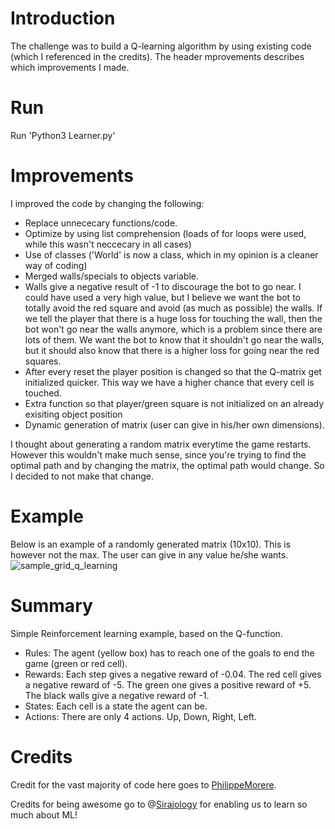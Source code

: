 Introduction
==========================
The challenge was to build a Q-learning algorithm by using existing code (which I referenced in the credits). The header mprovements describes which improvements I made.

Run
==========================
Run  'Python3 Learner.py'

Improvements
==========================
I improved the code by changing the following:
- Replace unnececary functions/code.
- Optimize by using list comprehension (loads of for loops were used, while this wasn't neccecary in all cases)
- Use of classes ('World' is now a class, which in my opinion is a cleaner way of coding)
- Merged walls/specials to objects variable.
- Walls give a negative result of -1 to discourage the bot to go near. I could have used a very high value,
but I believe we want the bot to totally avoid the red square and avoid (as much as possible) the walls.
If we tell the player that there is a huge loss for touching the wall, then the bot won't go near the walls anymore,
which is a problem since there are lots of them. We want the bot to know that it shouldn't go near the walls,
but it should also know that there is a higher loss for going near the red squares.
- After every reset the player position is changed so that the Q-matrix get initialized quicker. This way we have a higher chance that every cell is touched.
- Extra function so that player/green square is not initialized on an already exisiting object position
- Dynamic generation of matrix (user can give in his/her own dimensions).

I thought about generating a random matrix everytime the game restarts. However this wouldn't make much sense,
since you're trying to find the optimal path and by changing the matrix, the optimal path would change. So I decided
to not make that change.

# Example
Below is an example of a randomly generated matrix (10x10). This is however not the max. The user can give in any
value he/she wants.
![sample_grid_q_learning](https://github.com/mickvanhulst/q_learning/blob/master/example_grid.jpg)


Summary
==========================
Simple Reinforcement learning example, based on the Q-function.
- Rules: The agent (yellow box) has to reach one of the goals to end the game (green or red cell).
- Rewards: Each step gives a negative reward of -0.04. The red cell gives a negative reward of -5. The green one gives a positive reward of +5. The black walls give a negative reward of -1.
- States: Each cell is a state the agent can be.
- Actions: There are only 4 actions. Up, Down, Right, Left.

Credits
===========
Credit for the vast majority of code here goes to [PhilippeMorere](https://github.com/PhilippeMorere). 

Credits for being awesome go to @[Sirajology](https://www.youtube.com/sirajology) for enabling us to learn so much about ML!
